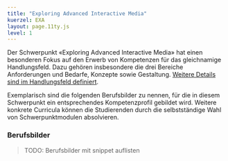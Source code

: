 ```yaml
---
title: "Exploring Advanced Interactive Media"
kuerzel: EXA
layout: page.11ty.js
level: 1
---
```


Der Schwerpunkt «Exploring Advanced Interactive Media» hat einen besonderen Fokus auf den Erwerb von Kompetenzen für das gleichnamige Handlungsfeld. Dazu gehören insbesondere die drei Bereiche Anforderungen und Bedarfe, Konzepte sowie Gestaltung. [Weitere Details sind im Handlungsfeld definiert](/handlungsfelder/#exploring-advanced-interactive-media).

Exemplarisch sind die folgenden Berufsbilder zu nennen, für die in diesem Schwerpunkt ein entsprechendes Kompetenzprofil gebildet wird. Weitere konkrete Curricula können die Studierenden durch die selbstständige Wahl von Schwerpunktmodulen absolvieren.

### Berufsbilder

> TODO: Berufsbilder mit snippet auflisten

<snippet type="toc" id="id-berufsbilder-dev" search="master"></snippet>
